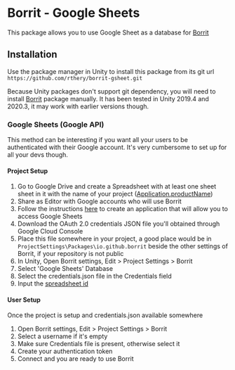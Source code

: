 # Borrit - Google Sheets

This package allows you to use Google Sheet as a database for [Borrit](https://github.com/rthery/borrit)

## Installation
Use the package manager in Unity to install this package from its git url `https://github.com/rthery/borrit-gsheet.git`  

Because Unity packages don't support git dependency, you will need to install [Borrit](`https://github.com/rthery/borrit`) package manually.
It has been tested in Unity 2019.4 and 2020.3, it may work with earlier versions though.

### Google Sheets (Google API)
This method can be interesting if you want all your users to be authenticated with their Google account.
It's very cumbersome to set up for all your devs though.

#### Project Setup
1. Go to Google Drive and create a Spreadsheet with at least one sheet sheet in it with the name of your project
   ([Application.productName](https://docs.unity3d.com/ScriptReference/Application-productName.html))
1. Share as Editor with Google accounts who will use Borrit  
1. Follow the instructions [here](https://developers.google.com/sheets/api/guides/authorizing) to create
   an application that will allow you to access Google Sheets  
1. Download the OAuth 2.0 credentials JSON file you'll obtained through Google Cloud Console  
1. Place this file somewhere in your project, a good place would be in `ProjectSettings\Packages\io.github.borrit`
   beside the other settings of Borrit, if your repository is not public  
1. In Unity, Open Borrit settings, Edit > Project Settings > Borrit  
1. Select 'Google Sheets' Database  
1. Select the credentials.json file in the Credentials field  
1. Input the [spreadsheet id](https://developers.google.com/sheets/api/guides/concepts#spreadsheet_id)  

#### User Setup
Once the project is setup and credentials.json available somewhere 
1. Open Borrit settings, Edit > Project Settings > Borrit  
1. Select a username if it's empty  
1. Make sure Credentials file is present, otherwise select it  
1. Create your authentication token  
1. Connect and you are ready to use Borrit  